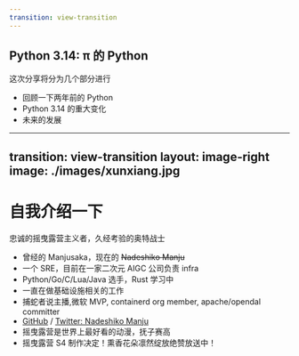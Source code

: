 ```yaml
---
transition: view-transition
---
```

## Python 3.14: π 的 Python

这次分享将分为几个部分进行

<v-clicks>

- 回顾一下两年前的 Python
- Python 3.14 的重大变化
- 未来的发展

</v-clicks>

---
transition: view-transition
layout: image-right
image: ./images/xunxiang.jpg
---

# 自我介绍一下

忠诚的摇曳露营主义者，久经考验的奥特战士

<v-clicks>

- 曾经的 Manjusaka，现在的 ~~Nadeshiko Manju~~
- 一个 SRE，目前在一家二次元 AIGC 公司负责 infra
- Python/Go/C/Lua/Java 选手，Rust 学习中
- 一直在做基础设施相关的工作
- 捕蛇者说主播,微软 MVP, containerd org member, apache/opendal committer
- [GitHub](https://github.com/Zheaoli) / [Twitter: Nadeshiko Manju](https://twitter.com/Manjusaka_Lee)
- 摇曳露营是世界上最好看的动漫，抚子赛高
- 摇曳露营 S4 制作决定！熏香花朵凛然绽放绝赞放送中！

</v-clicks>
